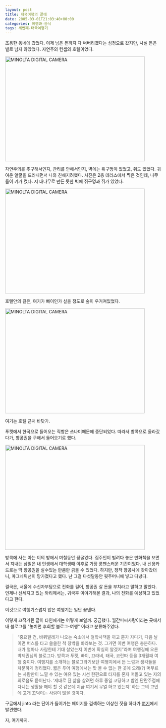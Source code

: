 ```yaml
---
layout: post
title: 태국여행의 끝에
date: 2005-03-01T21:03:40+00:00
categories: 여행과-음식
tags: 세번째-태국여행기
---
```

조용한 동네에 갔었다. 이제 남은 돈까지 다 써버리겠다는 심정으로 갔지만, 사실 돈은 별로 남지 않았었다. 자연주의 컨셉의 호텔이었다.

<a href="http://jinto.pe.kr/576/minolta-digital-camera-82" rel="attachment wp-att-3120"><img class="alignnone size-full wp-image-3120" src="http://jinto.pe.kr/wp-content/uploads/2005/03/PICT2352.jpg" alt="MINOLTA DIGITAL CAMERA" width="450" height="338" /></a>

자연주의를 추구해서인지, 관리를 안해서인지, 벽에는 쥐구멍이 있었고, 쥐도 있었다. 귀여운 얼굴을 드러내면서 나와 친해지려했다. 사진은 2층 테라스에서 찍은 것인데, 나무들이 키가 컸다. 저 대나무로 만든 듯한 벽에 쥐구멍과 쥐가 있었다.

<a href="http://jinto.pe.kr/576/minolta-digital-camera-83" rel="attachment wp-att-3121"><img src="http://jinto.pe.kr/wp-content/uploads/2005/03/PICT2374.jpg" alt="MINOLTA DIGITAL CAMERA" width="450" height="338" /></a>

호텔안의 길은, 여기가 빠이인가 싶을 정도로 숲이 우거져있었다.

<a href="http://jinto.pe.kr/576/minolta-digital-camera-84" rel="attachment wp-att-3122"><img src="http://jinto.pe.kr/wp-content/uploads/2005/03/PICT2379.jpg" alt="MINOLTA DIGITAL CAMERA" width="450" height="338" /></a>

여기는 호텔 근처 바닷가.

푸켓에서 한국으로 들어오는 직항은 쓰나미때문에 중단되었다. 따라서 방콕으로 올라갔다가, 항공권을 구해서 들어오기로 했다.

<a href="http://jinto.pe.kr/576/minolta-digital-camera-85" rel="attachment wp-att-3123"><img src="http://jinto.pe.kr/wp-content/uploads/2005/03/PICT2397.jpg" alt="MINOLTA DIGITAL CAMERA" width="450" height="338" /></a>

방콕에 사는 아는 이의 방에서 며칠동안 뒹굴었다. 집주인이 빌려다 놓은 만화책을 보면서 지내는 삼일은 내 인생에서 대학생때 이후로 가장 룸펜스러운 기간이었다. 내 신용카드로는 딱 항공권을 살수있는 만큼만 긁을 수 있었다. 하지만, 정작 항공사에 찾아갔더니, 마그네틱선이 망가졌다고 했다. 난 그걸 다섯달동안 뒷주머니에 넣고 다녔다.

결국은, 서울에 수신자부담으로 전화를 걸어, 항공권 살 돈을 부치라고 말하고 말았다. 언제나 신세지고 있는 와리께서는, 귀국후 이야기해본 결과, 나의 전화를 예상하고 있었다고 한다.

이것으로 여행기스럽지 않은 여행기는 일단 끝낸다.

이렇게 끄적거린 글이 타인에게는 어떻게 보일까. 궁금했다. 월간피씨사랑이라는 곳에서 내 블로그를 "놓치면 후회할 블로그-여행" 이라고 분류해주었다.

<blockquote>“중요한 건, 바퀴벌레가 나오는 숙소에서 철학사책을 끼고 혼자 자다가, 다음 날이면 버스를 타고 쓸쓸한 척 창밖을 바라보는 것. 그거면 이번 여행은 충분하다. 내가 얼마나 사람한테 기대 살았는지 이번에 확실히 알겠지”라며 여행길에 오른 박제권님의 블로그다. 방콕과 푸켓, 빠이, 끄라비, 태국, 코란따 등을 3개월째 여행 중이다. 여행지를 소개하는 블로그라기보단 여행지에서 든 느낌과 생각들을 차분하게 정리했다. 짧은 투어 여행에서는 맛 볼 수 없는 한 곳에 오래(?) 머무르는 사람만이 느낄 수 있는 여유 있는 시선 한편으로 타지를 혼자 떠돌고 있는 자의 외로움도 묻어난다. ‘제대로 된 삶을 살려면 하루 종일 코딩하고 밤엔 단란주점에 다니는 생활을 해야 할 것 같은데 지금 여기서 무얼 하고 있는지’ 하는 그의 고민에 고개 끄덕이는 사람이 많을 것이다.</blockquote>

구글에서 jinto 라는 단어가 들어가는 페이지를 검색하는 이상한 짓을 하다가 <a href="http://blog.naver.com/consu/8446707" target="bb">여기</a>에서 발견했다.

자, 여기까지.
